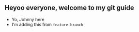 ## Heyoo everyone, welcome to my git guide

- Yo, Johnny here
- I'm adding this from `feature-branch`